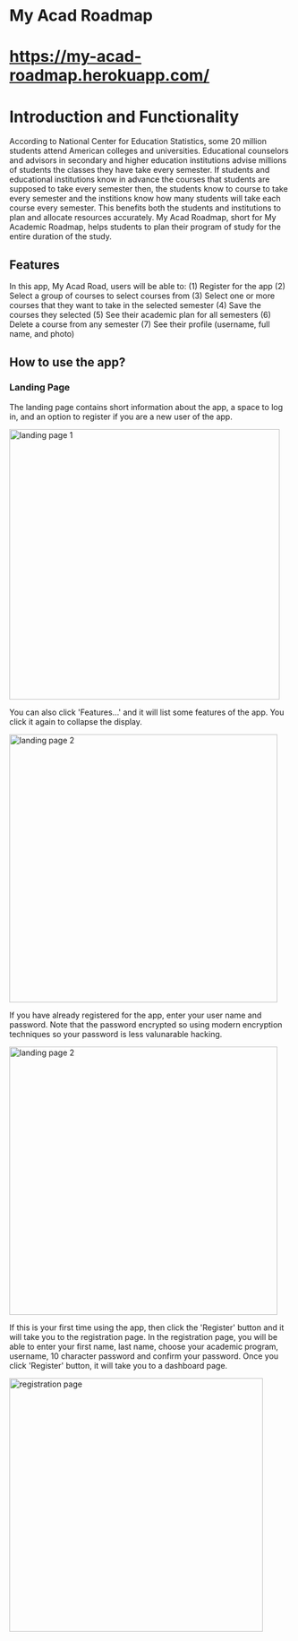 
# My Acad Roadmap

# https://my-acad-roadmap.herokuapp.com/

# Introduction and Functionality
According to National Center for Education Statistics, some 20 million students attend American colleges and universities. Educational counselors and advisors in secondary and higher education institutions advise millions of students the classes they have take every semester. If students and educational institutions know in advance the courses that students are supposed to take every semester then, the students know to course to take every semester and the institions know how many students will take each course every semester. This benefits both the students and institutions to plan and allocate resources accurately. My Acad Roadmap, short for My Academic Roadmap, helps students to plan their program of study for the entire duration of the study.

## Features
In this app, My Acad Road, users will be able to:
(1) Register for the app
(2) Select a group of courses to select courses from
(3) Select one or more courses that they want to take in the selected semester
(4) Save the courses they selected
(5) See their academic plan for all semesters
(6) Delete a course from any semester
(7) See their profile (username, full name, and photo)

## How to use the app?

### Landing Page
The landing page contains short information about the app, a space to log in, and an option to register if you are a new user of the app. 

<img width="483" alt="landing page 1" src="https://user-images.githubusercontent.com/34139675/41820311-db70288c-779d-11e8-83bf-4243277db157.png">

You can also click 'Features...' and it will list some features of the app. You click it again to collapse the display.

<img width="479" alt="landing page 2" src="https://user-images.githubusercontent.com/34139675/41820334-48d3fa70-779e-11e8-9d7f-7f24607c8fbc.png">

If you have already registered for the app, enter your user name and password. Note that the password encrypted so using modern encryption techniques so your password is less valunarable hacking.

<img width="479" alt="landing page 2" src="https://user-images.githubusercontent.com/34139675/41820334-48d3fa70-779e-11e8-9d7f-7f24607c8fbc.png">

If this is your first time using the app, then click the 'Register' button and it will take you to the registration page. In the registration page, you will be able to enter your first name, last name, choose your academic program, username, 10 character password and confirm your password. Once you click 'Register' button, it will take you to a dashboard page.

<img width="453" alt="registration page" src="https://user-images.githubusercontent.com/34139675/41820504-e1d675f2-77a0-11e8-945c-81068542937c.png">








